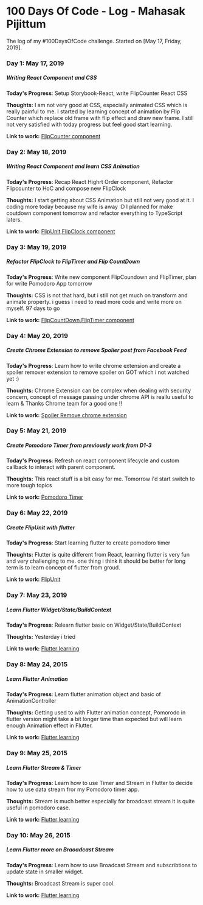 # 100 Days Of Code - Log - Mahasak Pijittum

The log of my #100DaysOfCode challenge. Started on [May 17, Friday, 2019].

### Day 1: May 17, 2019
##### Writing React Component and CSS

**Today's Progress**: Setup Storybook-React, write FlipCounter React CSS

**Thoughts:** I am not very good at CSS, especially animated CSS which is really painful to me. I started by learning concept of animation by Flip Counter which replace old frame with flip effect and draw new frame. I still not very satisfied with today progress but feel good start learning.

**Link to work:** [FlipCounter component](https://github.com/mahasak/bigbear-components)


### Day 2: May 18, 2019
##### Writing React Component and learn CSS Animation

**Today's Progress**: Recap React Highrt Order component, Refactor Flipcounter to HoC and compose new FlipClock

**Thoughts:** I start getting about CSS Animation but still not very good at it. I coding more today because my wife is away :D I planned for make coutdown component tomorrow and refactor everything to TypeScript laters.

**Link to work:** [FlipUnit,FlipClock component](https://github.com/mahasak/bigbear-components)


### Day 3: May 19, 2019
##### Refactor FlipClock to FlipTimer and Flip CountDown

**Today's Progress**: Write new component FlipCoundown and FlipTimer, plan for write Pomodoro App tomorrow

**Thoughts:** CSS is not that hard, but i still not get much on transform and animate property. i guess i need to read more code and write more on myself. 97 days to go

**Link to work:** [FlipCountDown,FlipTimer component](https://github.com/mahasak/bigbear-components)

### Day 4: May 20, 2019
##### Create Chrome Extension to remove Spolier post from Facebook Feed

**Today's Progress**: Learn how to write chrome extension and create a spoiler remover extension to remove spoiler on GOT which i not watched yet :)

**Thoughts:** Chrome Extension can be complex when dealing with security concern, concept of message passing under chrome API is reallu useful to learn & Thanks Chrome team for a good one !!

**Link to work:** [Spoiler Remove chrome extension](https://github.com/mahasak/spoiler-remove-extension)

### Day 5: May 21, 2019
##### Create Pomodoro Timer from previously work from D1-3

**Today's Progress**: Refresh on react component lifecycle and custom callback to interact with parent component.

**Thoughts:** This react stuff is a bit easy for me. Tomorrow i'd start switch to more tough topics

**Link to work:** [Pomodoro Timer](https://github.com/mahasak/bigbear-components)


### Day 6: May 22, 2019
##### Create FlipUnit with flutter

**Today's Progress**: Start learning flutter to create pomodoro timer 

**Thoughts:** Flutter is quite different from React, learning flutter is very fun and very challenging to me. one thing i think it should be better for long term is to learn concept of flutter from groud.

**Link to work:** [FlipUnit](https://github.com/mahasak/bigbear_pomodoro_flutter)


### Day 7: May 23, 2019
##### Learn Flutter Widget/State/BuildContext

**Today's Progress**: Relearn flutter basic on Widget/State/BuildContext

**Thoughts:** Yesterday i tried 

**Link to work:** [Flutter learning](https://github.com/mahasak/bigbear_pomodoro_flutter)


### Day 8: May 24, 2015
##### Learn Flutter Animation

**Today's Progress**: Learn flutter animation object and basic of AnimationController

**Thoughts:** Getting used to with Flutter animation concept, Pomorodo in flutter version might take a bit longer time than expected but will learn enough Animation effect in Flutter.

**Link to work:** [Flutter learning](https://github.com/mahasak/bigbear_pomodoro_flutter)

### Day 9: May 25, 2015
##### Learn Flutter Stream & Timer

**Today's Progress**: Learn how to use Timer and Stream in Flutter to decide how to use data stream fror my Pomodoro timer app.

**Thoughts:** Stream is much better especially for broadcast stream it is quite useful in pomodoro case.

**Link to work:** [Flutter learning](https://github.com/mahasak/bigbear_pomodoro_flutter)

### Day 10: May 26, 2015
##### Learn Flutter more on Braoadcast Stream

**Today's Progress**: Learn how to use Broadcast Stream and subscribtions to update state in smaller widget.

**Thoughts:** Broadcast Stream is super cool.

**Link to work:** [Flutter learning](https://github.com/mahasak/bigbear_pomodoro_flutter)
